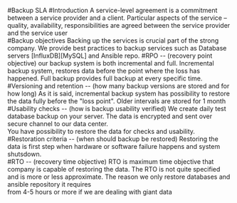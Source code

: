 #Backup SLA
#Introduction
A service-level agreement is a commitment between a service provider and a client. Particular aspects of the service – quality, availability, responsibilities are agreed between the service provider and the service user    
#Backup objectives
Backing up the services is crucial part of the strong company. We provide best practices to backup services such as Database servers [InfluxDB][MySQL] and Ansible repo.
#RPO -- (recovery point objective) our backup system is both incremental and full. Incremental backup system, restores data before the point where the loss has
happened. Full backup provides full backup at every specific time.                                                       
#Versioning and retention -- (how many backup versions are stored and for how long)
As it is said, incremental backup system has possibility to restore the data fully before the "loss point". Older intervals are stored for 1                             month                                                       
#Usability checks -- (how is backup usability verified)
We create daily test database backup on your server. The data is encrypted and sent over secure channel to our data center.     
You have possibility to restore the data for checks and usability.
#Restoration criteria -- (when should backup be restored)
Restoring the data is first step when hardware or software failure happens and system shutsdown.   
#RTO -- (recovery time objective)
RTO is maximum time objective that company is capable of restoring the data. The RTO is not quite specified   
and is more or less approximate. The reason we only restore databases and ansible repository it requires    
from 4-5 hours or more if we are dealing with giant data

